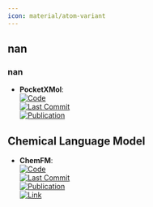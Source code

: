 ```yaml
---
icon: material/atom-variant
---
```



## **nan**
### **nan**
- **PocketXMol**:   
	[![Code](https://img.shields.io/github/stars/pengxingang/PocketXMol?style=for-the-badge&logo=github)](https://github.com/pengxingang/PocketXMol)  
	[![Last Commit](https://img.shields.io/github/last-commit/pengxingang/PocketXMol?style=for-the-badge&logo=github)](https://github.com/pengxingang/PocketXMol)  
	[![Publication](https://img.shields.io/badge/Publication-Citations:0-blue?style=for-the-badge&logo=bookstack)](https://doi.org/10.1101/2024.10.17.618827)  

## **Chemical Language Model**
- **ChemFM**:   
	[![Code](https://img.shields.io/github/stars/TheLuoFengLab/ChemFM?style=for-the-badge&logo=github)](https://github.com/TheLuoFengLab/ChemFM)  
	[![Last Commit](https://img.shields.io/github/last-commit/TheLuoFengLab/ChemFM?style=for-the-badge&logo=github)](https://github.com/TheLuoFengLab/ChemFM)  
	[![Publication](https://img.shields.io/badge/Publication-Citations:0-blue?style=for-the-badge&logo=bookstack)](https://doi.org/10.48550/arXiv.2410.21422)  
	[![Link](https://img.shields.io/badge/Link-online-brightgreen?style=for-the-badge&logo=cachet&logoColor=65FF8F)](https://huggingface.co/ChemFM)  
